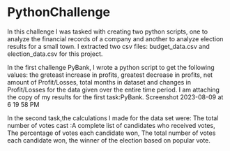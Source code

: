 # PythonChallenge
In this challenge I was tasked with creating two python scripts, one to analyze the financial records of a company and another to analyze election results for a small town. I extracted two csv files: budget_data.csv and election_data.csv for this project.

In the first challenge PyBank, I wrote a python script to get the following values: the greteast increase in profits, greatest decrease in profits, net amount of Profit/Losses, total months in dataset and changes in Profit/Losses for the data given over the entire time period. I am attaching the copy of my results for the first task:PyBank. Screenshot 2023-08-09 at 6 19 58 PM

In the second task,the calculations I made for the data set were:
The total number of votes cast :A complete list of candidates who received votes, The percentage of votes each candidate won, The total number of votes each candidate won, the winner of the election based on popular vote.
